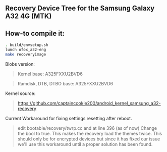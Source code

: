 ## Recovery Device Tree for the Samsung Galaxy A32 4G (MTK)

## How-to compile it:

```sh
. build/envsetup.sh
lunch ofox_a32-eng
make recoveryimage
```

Blobs version:
> Kernel base: A325FXXU2BVD6

> Ramdisk, DTB, DTBO base: A325FXXU2BVD6

Kernel source:
> https://github.com/captaincookie200/android_kernel_samsung_a32-recovery

Current Workaround for fixing settings resetting after reboot.

> edit bootable/recovery/twrp.cc and at line 396 (as of now) Change the bool to true. This makes the recovery load the themes twice. This should only be for encrypted devices but since it has fixed our issue we'll use this workaround until a proper solution has been found.
